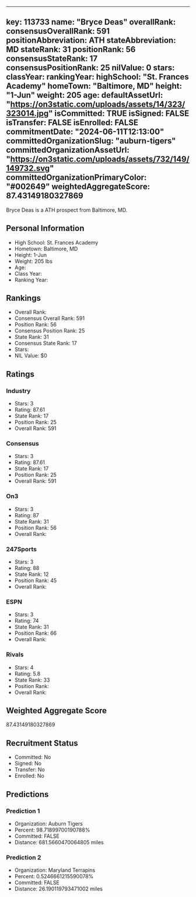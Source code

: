 ---
  key: 113733
  name: "Bryce Deas"
  overallRank: 
  consensusOverallRank: 591
  positionAbbreviation: ATH
  stateAbbreviation: MD
  stateRank: 31
  positionRank: 56
  consensusStateRank: 17
  consensusPositionRank: 25
  nilValue: 0
  stars: 
  classYear: 
  rankingYear: 
  highSchool: "St. Frances Academy"
  homeTown: "Baltimore, MD"
  height: "1-Jun"
  weight: 205
  age: 
  defaultAssetUrl: "https://on3static.com/uploads/assets/14/323/323014.jpg"
  isCommitted: TRUE
  isSigned: FALSE
  isTransfer: FALSE
  isEnrolled: FALSE
  commitmentDate: "2024-06-11T12:13:00"
  committedOrganizationSlug: "auburn-tigers"
  committedOrganizationAssetUrl: "https://on3static.com/uploads/assets/732/149/149732.svg"
  committedOrganizationPrimaryColor: "#002649"
  weightedAggregateScore: 87.43149180327869
  ---
  
  Bryce Deas is a ATH prospect from Baltimore, MD.
  
  ## Personal Information
  - High School: St. Frances Academy
  - Hometown: Baltimore, MD
  - Height: 1-Jun
  - Weight: 205 lbs
  - Age: 
  - Class Year: 
  - Ranking Year: 
  
  ## Rankings
  - Overall Rank: 
  - Consensus Overall Rank: 591
  - Position Rank: 56
  - Consensus Position Rank: 25
  - State Rank: 31
  - Consensus State Rank: 17
  - Stars: 
  - NIL Value: $0
  
  ## Ratings
  
  ### Industry
  - Stars: 3
  - Rating: 87.61
  - State Rank: 17
  - Position Rank: 25
  - Overall Rank: 591
  
  ### Consensus
  - Stars: 3
  - Rating: 87.61
  - State Rank: 17
  - Position Rank: 25
  - Overall Rank: 591
  
  ### On3
  - Stars: 3
  - Rating: 87
  - State Rank: 31
  - Position Rank: 56
  - Overall Rank: 
  
  ### 247Sports
  - Stars: 3
  - Rating: 88
  - State Rank: 12
  - Position Rank: 45
  - Overall Rank: 
  
  ### ESPN
  - Stars: 3
  - Rating: 74
  - State Rank: 31
  - Position Rank: 66
  - Overall Rank: 
  
  ### Rivals
  - Stars: 4
  - Rating: 5.8
  - State Rank: 33
  - Position Rank: 
  - Overall Rank: 
  
  ## Weighted Aggregate Score
  87.43149180327869
  
  ## Recruitment Status
  - Committed: No
  - Signed: No
  - Transfer: No
  - Enrolled: No
  
  
  
  ## Predictions
  
  ### Prediction 1
  - Organization: Auburn Tigers
  - Percent: 98.71899700190788%
  - Committed: FALSE
  - Distance: 681.5660470064805 miles
  
  ### Prediction 2
  - Organization: Maryland Terrapins
  - Percent: 0.5246661215590078%
  - Committed: FALSE
  - Distance: 26.190119793471002 miles
  